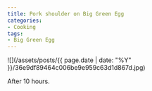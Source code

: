 ```yaml
---
title: Pork shoulder on Big Green Egg
categories:
- Cooking
tags:
- Big Green Egg
---
```


![](/assets/posts/{{ page.date | date: "%Y" }}/36e9df89464c006be9e959c63d1d867d.jpg)
  



After 10 hours.
